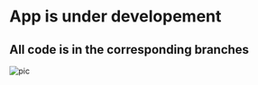 <h1>App is under developement</h1>

<h2>All code is in the corresponding branches</h2>
<img href="img/AppScreen" alt="pic"/>

